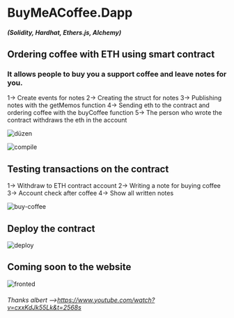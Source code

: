 # BuyMeACoffee.Dapp

##### (Solidity, Hardhat, Ethers.js, Alchemy)

## Ordering coffee with ETH using smart contract
### It allows people to buy you a support coffee and leave notes for you.
 1-> Create events for notes
 2-> Creating the struct for notes
 3-> Publishing notes with the getMemos function
 4-> Sending eth to the contract and ordering coffee with the buyCoffee function
 5-> The person who wrote the contract withdraws the eth in the account



![düzen](https://user-images.githubusercontent.com/85956625/201751134-77d86700-1015-455d-ac42-f5c532807a87.PNG)


![compile](https://user-images.githubusercontent.com/85956625/201747818-22c20670-4b66-42a9-bd71-64d5f43df6d5.PNG)


## Testing transactions on the contract
 1-> Withdraw to ETH contract account
 2-> Writing a note for buying coffee
 3-> Account check after coffee
 4-> Show all written notes



![buy-coffee](https://user-images.githubusercontent.com/85956625/201749597-b83b579e-d0a9-4109-95a2-8056a9896e48.PNG)


## Deploy the contract


![deploy](https://user-images.githubusercontent.com/85956625/201749845-a0505157-a440-41a5-b01a-f9c4057d8a1f.PNG)


## Coming soon to the website

![fronted](https://user-images.githubusercontent.com/85956625/201751441-83a9b09c-4f06-4468-9243-c80e7ed700ee.PNG)


###### Thanks albert -->https://www.youtube.com/watch?v=cxxKdJk55Lk&t=2568s



